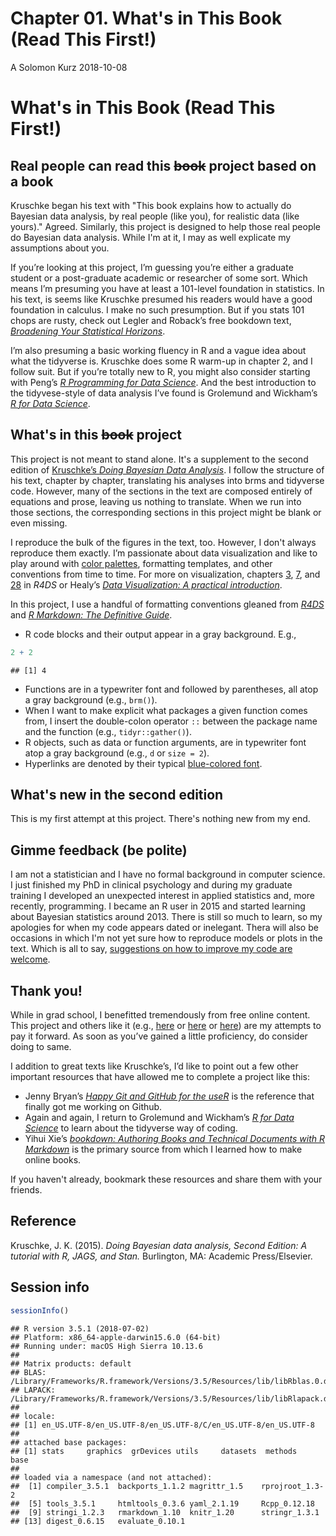 Chapter 01. What's in This Book (Read This First!)
================
A Solomon Kurz
2018-10-08

What's in This Book (Read This First!)
======================================

Real people can read this ~~book~~ project based on a book
----------------------------------------------------------

Kruschke began his text with "This book explains how to actually do Bayesian data analysis, by real people (like you), for realistic data (like yours)." Agreed. Similarly, this project is designed to help those real people do Bayesian data analysis. While I'm at it, I may as well explicate my assumptions about you.

If you’re looking at this project, I’m guessing you’re either a graduate student or a post-graduate academic or researcher of some sort. Which means I’m presuming you have at least a 101-level foundation in statistics. In his text, is seems like Kruschke presumed his readers would have a good foundation in calculus. I make no such presumption. But if you stats 101 chops are rusty, check out Legler and Roback’s free bookdown text, [*Broadening Your Statistical Horizons*](https://bookdown.org/roback/bookdown-bysh/).

I’m also presuming a basic working fluency in R and a vague idea about what the tidyverse is. Kruschke does some R warm-up in chapter 2, and I follow suit. But if you’re totally new to R, you might also consider starting with Peng’s [*R Programming for Data Science*](https://bookdown.org/rdpeng/rprogdatascience/). And the best introduction to the tidyvese-style of data analysis I’ve found is Grolemund and Wickham’s [*R for Data Science*](http://r4ds.had.co.nz).

What's in this ~~book~~ project
-------------------------------

This project is not meant to stand alone. It's a supplement to the second edition of [Kruschke’s *Doing Bayesian Data Analysis*](https://sites.google.com/site/doingbayesiandataanalysis/). I follow the structure of his text, chapter by chapter, translating his analyses into brms and tidyverse code. However, many of the sections in the text are composed entirely of equations and prose, leaving us nothing to translate. When we run into those sections, the corresponding sections in this project might be blank or even missing.

I reproduce the bulk of the figures in the text, too. However, I don't always reproduce them exactly. I’m passionate about data visualization and like to play around with [color palettes](https://github.com/EmilHvitfeldt/r-color-palettes), formatting templates, and other conventions from time to time. For more on visualization, chapters [3](http://r4ds.had.co.nz/data-visualisation.html), [7](http://r4ds.had.co.nz/exploratory-data-analysis.html), and [28](http://r4ds.had.co.nz/graphics-for-communication.html) in *R4DS* or Healy’s [*Data Visualization: A practical introduction*](https://socviz.co).

In this project, I use a handful of formatting conventions gleaned from [*R4DS*](http://r4ds.had.co.nz/introduction.html#running-r-code) and [*R Markdown: The Definitive Guide*](https://bookdown.org/yihui/rmarkdown/software-info.html).

-   R code blocks and their output appear in a gray background. E.g.,

``` r
2 + 2
```

    ## [1] 4

-   Functions are in a typewriter font and followed by parentheses, all atop a gray background (e.g., `brm()`).
-   When I want to make explicit what packages a given function comes from, I insert the double-colon operator `::` between the package name and the function (e.g., `tidyr::gather()`).
-   R objects, such as data or function arguments, are in typewriter font atop a gray background (e.g., `d` or `size = 2`).
-   Hyperlinks are denoted by their typical [blue-colored font](https://www.afhayes.com/introduction-to-mediation-moderation-and-conditional-process-analysis.html).

What's new in the second edition
--------------------------------

This is my first attempt at this project. There's nothing new from my end.

Gimme feedback (be polite)
--------------------------

I am not a statistician and I have no formal background in computer science. I just finished my PhD in clinical psychology and during my graduate training I developed an unexpected interest in applied statistics and, more recently, programming. I became an R user in 2015 and started learning about Bayesian statistics around 2013. There is still so much to learn, so my apologies for when my code appears dated or inelegant. Thera will also be occasions in which I'm not yet sure how to reproduce models or plots in the text. Which is all to say, [suggestions on how to improve my code are welcome](https://github.com/ASKurz/Doing-Bayesian-Data-Analysis-in-brms-and-the-tidyverse/issues).

Thank you!
----------

While in grad school, I benefitted tremendously from free online content. This project and others like it (e.g., [here](https://github.com/ASKurz/Statistical_Rethinking_with_brms_ggplot2_and_the_tidyverse) or [here](https://github.com/ASKurz/Student-s-t_regression) or [here](https://github.com/ASKurz/Bayesian-Robust-Correlations-with-Student-s-t-in-brms)) are my attempts to pay it forward. As soon as you’ve gained a little proficiency, do consider doing to same.

I addition to great texts like Kruschke’s, I’d like to point out a few other important resources that have allowed me to complete a project like this:

-   Jenny Bryan’s [*Happy Git and GitHub for the useR*](http://happygitwithr.com) is the reference that finally got me working on Github.
-   Again and again, I return to Grolemund and Wickham’s [*R for Data Science*](http://r4ds.had.co.nz) to learn about the tidyverse way of coding.
-   Yihui Xie’s [*bookdown: Authoring Books and Technical Documents with R Markdown*](https://bookdown.org/yihui/bookdown/) is the primary source from which I learned how to make online books.

If you haven't already, bookmark these resources and share them with your friends.

Reference
---------

Kruschke, J. K. (2015). *Doing Bayesian data analysis, Second Edition: A tutorial with R, JAGS, and Stan.* Burlington, MA: Academic Press/Elsevier.

Session info
------------

``` r
sessionInfo()
```

    ## R version 3.5.1 (2018-07-02)
    ## Platform: x86_64-apple-darwin15.6.0 (64-bit)
    ## Running under: macOS High Sierra 10.13.6
    ## 
    ## Matrix products: default
    ## BLAS: /Library/Frameworks/R.framework/Versions/3.5/Resources/lib/libRblas.0.dylib
    ## LAPACK: /Library/Frameworks/R.framework/Versions/3.5/Resources/lib/libRlapack.dylib
    ## 
    ## locale:
    ## [1] en_US.UTF-8/en_US.UTF-8/en_US.UTF-8/C/en_US.UTF-8/en_US.UTF-8
    ## 
    ## attached base packages:
    ## [1] stats     graphics  grDevices utils     datasets  methods   base     
    ## 
    ## loaded via a namespace (and not attached):
    ##  [1] compiler_3.5.1  backports_1.1.2 magrittr_1.5    rprojroot_1.3-2
    ##  [5] tools_3.5.1     htmltools_0.3.6 yaml_2.1.19     Rcpp_0.12.18   
    ##  [9] stringi_1.2.3   rmarkdown_1.10  knitr_1.20      stringr_1.3.1  
    ## [13] digest_0.6.15   evaluate_0.10.1
